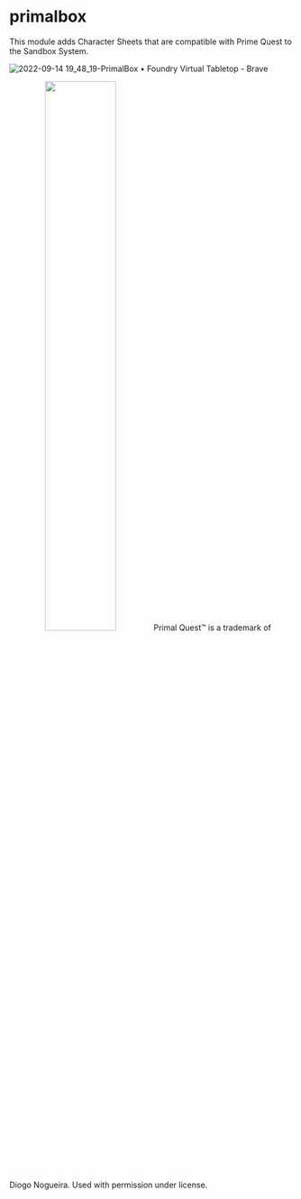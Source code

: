 # primalbox
This module adds Character Sheets that are compatible with Prime Quest to the Sandbox System.

![2022-09-14 19_48_19-PrimalBox • Foundry Virtual Tabletop - Brave](https://user-images.githubusercontent.com/80177177/190276671-3e945d6e-ddab-4374-9c5e-186b4af27a32.png)

<img src="https://user-images.githubusercontent.com/80177177/190276821-59e2ee6e-0fed-498b-9610-67f30b55287a.png" style="text-align: center; width: 50%;">
Primal Quest™ is a trademark of Diogo Nogueira. Used with permission under license.
